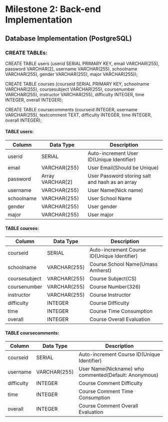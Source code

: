 # Milestone 2: Back-end Implementation
## Database Implementation (PostgreSQL)
### CREATE TABLEs:
CREATE TABLE users (userid SERIAL PRIMARY KEY, email VARCHAR(255), password VARCHAR[2], username VARCHAR(255), schoolname VARCHAR(255), gender VARCHAR(255), major VARCHAR(255));

CREATE TABLE courses (courseid SERIAL PRIMARY KEY, schoolname VARCHAR(255), coursesubject VARCHAR(255), coursenumber VARCHAR(255), instructor VARCHAR(255), difficulty INTEGER, time INTEGER, overall INTEGER);

CREATE TABLE coursecomments (courseid INTEGER, username VARCHAR(255), textcomment TEXT, difficulty INTEGER, time INTEGER, overall INTEGER);
#### TABLE users:
| Column | Data Type | Description |  
|--------------|-----------|--------------------------|  
| userid | SERIAL | Auto-increment User ID(Unique Identifier) |  
| email | VARCHAR(255) | User Email(Should be Unique) |
| password | Array VARCHAR[2] | User Password storing salt and hash as an array |
| username | VARCHAR(255) | User Name(Nick name) |
| schoolname | VARCHAR(255) | User School Name |
| gender | VARCHAR(255) | User gender |
| major | VARCHAR(255) | User major |

#### TABLE courses:
| Column | Data Type | Description |  
|--------------|-----------|--------------------------|  
| courseid | SERIAL | Auto-increment Course ID(Unique Identifier) |  
| schoolname | VARCHAR(255) | Course School Name(Umass Amherst) |
| coursesubject | VARCHAR(255) | Course Subject(CS) |
| coursenumber | VARCHAR(255) | Course Number(326) |
| instructor | VARCHAR(255) | Course Instructor |
| difficulty | INTEGER | Course Difficulty |
| time | INTEGER | Course Time Consumption |
| overall | INTEGER | Course Overall Evaluation |

#### TABLE coursecomments:
| Column | Data Type | Description |  
|--------------|-----------|--------------------------|  
| courseid | SERIAL | Auto-increment Course ID(Unique Identifier) |  
| username | VARCHAR(255) | User Name(Nickname) who commented(Default: Anonymous) |
| difficulty | INTEGER | Course Comment Difficulty |
| time | INTEGER | Course Comment Time Consumption |
| overall | INTEGER | Course Comment Overall Evaluation |